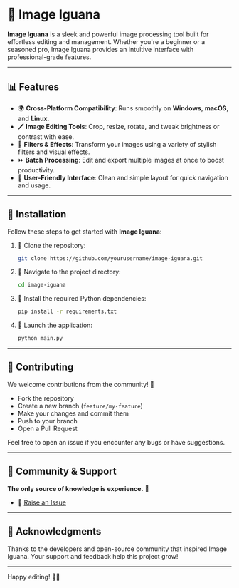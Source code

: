 # 🚀 Image Iguana

**Image Iguana** is a sleek and powerful image processing tool built for effortless editing and management. Whether you're a beginner or a seasoned pro, Image Iguana provides an intuitive interface with professional-grade features.

---

## 📊 Features

* 🌍 **Cross-Platform Compatibility**: Runs smoothly on **Windows**, **macOS**, and **Linux**.
* 🖊️ **Image Editing Tools**: Crop, resize, rotate, and tweak brightness or contrast with ease.
* 🔮 **Filters & Effects**: Transform your images using a variety of stylish filters and visual effects.
* ⏩ **Batch Processing**: Edit and export multiple images at once to boost productivity.
* 🤖 **User-Friendly Interface**: Clean and simple layout for quick navigation and usage.

---

## 🔧 Installation

Follow these steps to get started with **Image Iguana**:

1. 🔧 Clone the repository:

   ```bash
   git clone https://github.com/yourusername/image-iguana.git
   ```

2. 📁 Navigate to the project directory:

   ```bash
   cd image-iguana
   ```

3. 🚀 Install the required Python dependencies:

   ```bash
   pip install -r requirements.txt
   ```

4. 🔄 Launch the application:

   ```bash
   python main.py
   ```

---

## 💪 Contributing

We welcome contributions from the community! 🌟

* Fork the repository
* Create a new branch (`feature/my-feature`)
* Make your changes and commit them
* Push to your branch
* Open a Pull Request

Feel free to open an issue if you encounter any bugs or have suggestions.

---

## 📢 Community & Support

**The only source of knowledge is experience.** 🌱

- 🐞 [Raise an Issue](https://github.com/Shahid6174/Image-Iguana/issues)

---

## 🌟 Acknowledgments

Thanks to the developers and open-source community that inspired Image Iguana. Your support and feedback help this project grow!

---

Happy editing! 🚀🎨